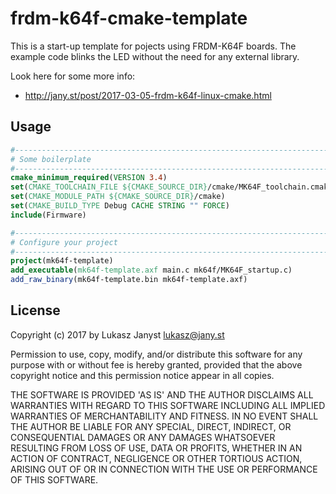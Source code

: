 
frdm-k64f-cmake-template
========================

This is a start-up template for pojects using FRDM-K64F boards. The example code
blinks the LED without the need for any external library.

Look here for some more info:

 * http://jany.st/post/2017-03-05-frdm-k64f-linux-cmake.html

Usage
-----

```cmake
#-------------------------------------------------------------------------------
# Some boilerplate
#-------------------------------------------------------------------------------
cmake_minimum_required(VERSION 3.4)
set(CMAKE_TOOLCHAIN_FILE ${CMAKE_SOURCE_DIR}/cmake/MK64F_toolchain.cmake)
set(CMAKE_MODULE_PATH ${CMAKE_SOURCE_DIR}/cmake)
set(CMAKE_BUILD_TYPE Debug CACHE STRING "" FORCE)
include(Firmware)

#-------------------------------------------------------------------------------
# Configure your project
#-------------------------------------------------------------------------------
project(mk64f-template)
add_executable(mk64f-template.axf main.c mk64f/MK64F_startup.c)
add_raw_binary(mk64f-template.bin mk64f-template.axf)
```

License
-------

Copyright (c) 2017 by Lukasz Janyst <lukasz@jany.st>

Permission to use, copy, modify, and/or distribute this software for any
purpose with or without fee is hereby granted, provided that the above
copyright notice and this permission notice appear in all copies.

THE SOFTWARE IS PROVIDED 'AS IS' AND THE AUTHOR DISCLAIMS ALL WARRANTIES
WITH REGARD TO THIS SOFTWARE INCLUDING ALL IMPLIED WARRANTIES OF
MERCHANTABILITY AND FITNESS. IN NO EVENT SHALL THE AUTHOR BE LIABLE FOR
ANY SPECIAL, DIRECT, INDIRECT, OR CONSEQUENTIAL DAMAGES OR ANY DAMAGES
WHATSOEVER RESULTING FROM LOSS OF USE, DATA OR PROFITS, WHETHER IN AN
ACTION OF CONTRACT, NEGLIGENCE OR OTHER TORTIOUS ACTION, ARISING OUT OF
OR IN CONNECTION WITH THE USE OR PERFORMANCE OF THIS SOFTWARE.
